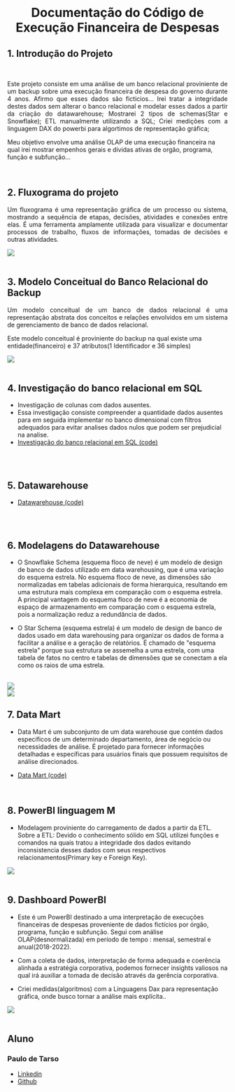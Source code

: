 <h1 align="center">
    <br>
    <p align="center">Documentação do Código de Execução Financeira de Despesas<p>
</h1>

## 1. Introdução do Projeto

<br>

<p align="justify"> Este projeto consiste em uma análise de um banco relacional proviniente de um backup sobre uma execução financeira de despesa do governo durante 4 anos. Afirmo que esses dados são ficticios...
Irei tratar a integridade destes dados sem alterar o banco relacional e modelar esses dados a partir da criação do datawarehouse;
Mostrarei 2 tipos de schemas(Star e Snowflake);
ETL manualmente utilizando a SQL;
Criei medições com a linguagem DAX do powerbi para algortimos de representação gráfica;

Meu objetivo envolve uma análise OLAP de uma execução financeira na qual irei mostrar empenhos gerais e dividas ativas de orgão, programa, função e subfunção...

</p>

<br>

## 2.  Fluxograma do projeto

<p align="justify">
Um fluxograma é uma representação gráfica de um processo ou sistema, mostrando a sequência de etapas, decisões, atividades e conexões entre elas. É uma ferramenta amplamente utilizada para visualizar e documentar processos de trabalho, fluxos de informações, tomadas de decisões e outras atividades.
</p>
 <img src="./Fluxograma do Projeto/Fluxograma Execução financeira de despesas.png">
<br>

<br>

## 3. Modelo Conceitual do Banco Relacional do Backup

<p align="justify">
 Um modelo conceitual de um banco de dados relacional é uma representação abstrata dos conceitos e relações envolvidos em um sistema de gerenciamento de banco de dados relacional.

 Este modelo conceitual é proviniente do backup na qual existe uma entidade(financeiro) e 37 atributos(1 Identificador e 36 simples)
</p>
 <img src="./Modelo Conceitual do Banco Relacional do Backup/Captura de tela 2023-07-07 201731.png">
<br>

<br>

## 4. Investigação do banco relacional em SQL

- Investigação de colunas com dados ausentes.
- Essa investigação consiste compreender a quantidade dados ausentes para em seguida implementar no banco dimensional com filtros adequados para evitar analises dados nulos que podem ser prejudicial na analise.
- [Investigação do banco relacional em SQL (code)](https://github.com/PTdiasmartins/execucao-financeira-de-despesas/tree/main/Investiga%C3%A7%C3%A3o%20do%20banco%20relacional%20em%20SQL%20(parte%204))

<br>

<br>

## 5. Datawarehouse

- [Datawarehouse (code)](https://github.com/PTdiasmartins/execucao-financeira-de-despesas/tree/main/Datawarehouse%20completo)
<br>

<br>

## 6. Modelagens do Datawarehouse

- O Snowflake Schema (esquema floco de neve) é um modelo de design de banco de dados utilizado em data warehousing, que é uma variação do esquema estrela. No esquema floco de neve, as dimensões são normalizadas em tabelas adicionais de forma hierarquica, resultando em uma estrutura mais complexa em comparação com o esquema estrela. A principal vantagem do esquema floco de neve é a economia de espaço de armazenamento em comparação com o esquema estrela, pois a normalização reduz a redundância de dados.

- O Star Schema (esquema estrela) é um modelo de design de banco de dados usado em data warehousing para organizar os dados de forma a facilitar a análise e a geração de relatórios. É chamado de "esquema estrela" porque sua estrutura se assemelha a uma estrela, com uma tabela de fatos no centro e tabelas de dimensões que se conectam a ela como os raios de uma estrela.

<br>

<img src="./Modelagens do Datawarehouse/Snowflake Execucao_Financeira (1).png">

<br>
<img src="./Modelagens do Datawarehouse/new-snowflake.jpg">

## 7. Data Mart

- Data Mart é um subconjunto de um data warehouse que contém dados específicos de um determinado departamento, área de negócio ou necessidades de análise. É projetado para fornecer informações detalhadas e específicas para usuários finais que possuem requisitos de análise direcionados.

- [Data Mart (code)](https://github.com/PTdiasmartins/execucao-financeira-de-despesas/tree/main/Data%20Mart)

<br>

## 8. PowerBI linguagem M

- Modelagem proviniente do carregamento de dados a partir da ETL.
Sobre a ETL: Devido o conhecimento sólido em SQL utilizei funções e comandos na quais tratou a integridade dos dados evitando inconsistencia desses dados com seus respectivos relacionamentos(Primary key e Foreign Key).

<img src="./PowerBI/Modelagem do PowerBI.png">

<br>

<br>

## 9. Dashboard PowerBI

- Este é um PowerBI destinado a  uma interpretação  de  execuções  financeiras de despesas proveniente de dados fictícios por órgão, programa, função e subfunção. Segui com análise OLAP(desnormalizada) em período  de tempo : mensal, semestral e anual(2018-2022).

- Com a coleta de dados, interpretação de forma adequada e coerência alinhada a estratégia corporativa, podemos fornecer insights valiosos na qual irá auxiliar a tomada de decisão através da gerência corporativa.

- Criei medidas(algoritmos) com a Linguagens Dax para representação gráfica, onde busco tornar a análise mais explícita..

<img src="./PowerBI/dashboard-powerbi.jpg">

<br>

<br>

## Aluno

### Paulo de Tarso

- [Linkedin](https://www.linkedin.com/in/paulo-de-tarso-moura-81b57b274/)
- [Github](https://github.com/PTdiasmartins)